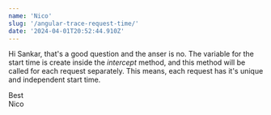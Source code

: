 ```yaml
---
name: 'Nico'
slug: '/angular-trace-request-time/'
date: '2024-04-01T20:52:44.910Z'
---
```


Hi Sankar,
that&#x27;s a good question and the anser is no. The variable for the start time is create inside the _intercept_ method, and this method will be called for each request separately. This means, each request has it&#x27;s unique and independent start time.

Best  
Nico
